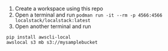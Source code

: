 1. Create a workspace using this repo
2. Open a terminal and run `podman run -it --rm -p 4566:4566 localstack/localstack:latest`
3. Open another terminal and run
```
pip install awscli-local
awslocal s3 mb s3://mysamplebucket
```
